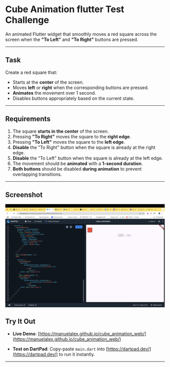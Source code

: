 # Cube Animation flutter Test Challenge

An animated Flutter widget that smoothly moves a red square across the screen when the **"To Left"** and **"To Right"** buttons are pressed.

---

## Task

Create a red square that:
- Starts at the **center** of the screen.
- Moves **left** or **right** when the corresponding buttons are pressed.
- **Animates** the movement over 1 second.
- Disables buttons appropriately based on the current state.

---

## Requirements

1. The square **starts in the center** of the screen.
2. Pressing **"To Right"** moves the square to the **right edge**.
3. Pressing **"To Left"** moves the square to the **left edge**.
4. **Disable** the "To Right" button when the square is already at the right edge.
5. **Disable** the "To Left" button when the square is already at the left edge.
6. The movement should be **animated** with a **1-second duration**.
7. **Both buttons** should be disabled **during animation** to prevent overlapping transitions.

---

## Screenshot

![Dock Screenshot on hover](assets/cube_animation.png)

## Try It Out

- **Live Demo**: [https://manuelalex.github.io/cube_animation_web/](https://manuelalex.github.io/cube_animation_web/)

- **Test on DartPad**: Copy-paste `main.dart` into [https://dartpad.dev/](https://dartpad.dev/) to run it instantly.

---

